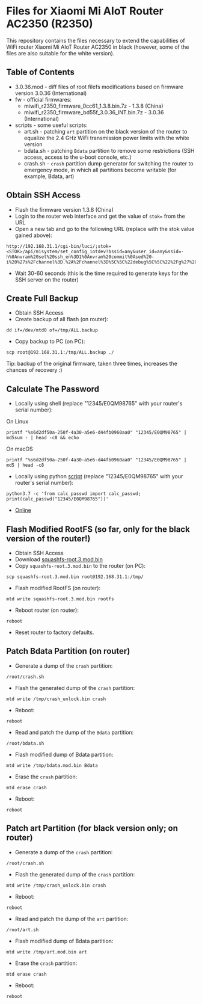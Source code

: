 # Files for Xiaomi Mi AIoT Router AC2350 (R2350)
This repository contains the files necessary to extend the capabilities of WiFi router Xiaomi Mi AIoT Router AC2350 in black (however, some of the files are also suitable for the white version).

## Table of Contents
- 3.0.36.mod - diff files of root filefs modifications based on firmware version 3.0.36 (International)
- fw - official firmwares:
  - miwifi_r2350_firmware_0cc61_1.3.8.bin.7z - 1.3.8 (China)
  - miwifi_r2350_firmware_bd55f_3.0.36_INT.bin.7z - 3.0.36 (International)
- scripts - some useful scripts:
  - art.sh - patching `art` partition on the black version of the router to equalize the 2.4 GHz WiFi transmission power limits with the white version
  - bdata.sh - patching `Bdata` partition to remove some restrictions (SSH access, access to the u-boot console, etc.)
  - crash.sh - `crash` partition dump generator for switching the router to emergency mode, in which all partitions become writable (for example, Bdata, art)

## Obtain SSH Access
- Flash the firmware version 1.3.8 (China)
- Login to the router web interface and get the value of `stok=` from the URL
- Open a new tab and go to the following URL (replace <STOK> with the stok value gained above):
```
http://192.168.31.1/cgi-bin/luci/;stok=<STOK>/api/misystem/set_config_iotdev?bssid=any&user_id=any&ssid=-h%0Anvram%20set%20ssh_en%3D1%0Anvram%20commit%0Ased%20-i%20%27s%2Fchannel%3D.%2A%2Fchannel%3D%5C%5C%22debug%5C%5C%22%2Fg%27%20%2Fetc%2Finit.d%2Fdropbear%0A%2Fetc%2Finit.d%2Fdropbear%20start%0A
```
- Wait 30-60 seconds (this is the time required to generate keys for the SSH server on the router)

## Create Full Backup
- Obtain SSH Access
- Create backup of all flash (on router):
```
dd if=/dev/mtd0 of=/tmp/ALL.backup
```
- Copy backup to PC (on PC):
```
scp root@192.168.31.1:/tmp/ALL.backup ./
```
Tip: backup of the original firmware, taken three times, increases the chances of recovery :)

## Calculate The Password
- Locally using shell (replace "12345/E0QM98765" with your router's serial number):
 
On Linux
```
printf "%s6d2df50a-250f-4a30-a5e6-d44fb0960aa0" "12345/E0QM98765" | md5sum - | head -c8 && echo
```
On macOS
```
printf "%s6d2df50a-250f-4a30-a5e6-d44fb0960aa0" "12345/E0QM98765" | md5 | head -c8
```
- Locally using python [script](https://github.com/eisaev/ax3600-files/blob/master/scripts/calc_passwd.py) (replace "12345/E0QM98765" with your router's serial number):
```
python3.7 -c 'from calc_passwd import calc_passwd; print(calc_passwd("12345/E0QM98765"))'
```
- [Online](https://www.oxygen7.cn/miwifi/)

## Flash Modified RootFS (so far, only for the black version of the router!)
- Obtain SSH Access
- Download [squashfs-root.3.mod.bin](https://mega.nz/file/mNtUwaZD#GBIuSu1dqR9qcVwo2bn08X3JAGYSbC0Fmfiuw0Rrrgs)
- Copy `squashfs-root.3.mod.bin` to the router (on PC):
```
scp squashfs-root.3.mod.bin root@192.168.31.1:/tmp/
```
- Flash modified RootFS (on router):
```
mtd write squashfs-root.3.mod.bin rootfs
```
- Reboot router (on router):
```
reboot
```
- Reset router to factory defaults.

## Patch Bdata Partition (on router)
- Generate a dump of the `crash` partition:
```
/root/crash.sh
```
- Flash the generated dump of the `crash` partition:
```
mtd write /tmp/crash_unlock.bin crash
```
- Reboot:
```
reboot
```
- Read and patch the dump of the `Bdata` partition:
```
/root/bdata.sh
```
- Flash modified dump of Bdata partition:
```
mtd write /tmp/bdata.mod.bin Bdata
```
- Erase the `crash` partition:
```
mtd erase crash
```
- Reboot:
```
reboot
```

## Patch art Partition (for black version only; on router)
- Generate a dump of the `crash` partition:
```
/root/crash.sh
```
- Flash the generated dump of the `crash` partition:
```
mtd write /tmp/crash_unlock.bin crash
```
- Reboot:
```
reboot
```
- Read and patch the dump of the `art` partition:
```
/root/art.sh
```
- Flash modified dump of Bdata partition:
```
mtd write /tmp/art.mod.bin art
```
- Erase the `crash` partition:
```
mtd erase crash
```
- Reboot:
```
reboot
```
